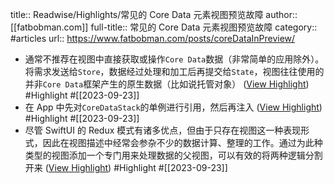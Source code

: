 title:: Readwise/Highlights/常见的 Core Data 元素视图预览故障
author:: [[fatbobman.com]]
full-title:: 常见的 Core Data 元素视图预览故障
category:: #articles
url:: https://www.fatbobman.com/posts/coreDataInPreview/
- 通常不推荐在视图中直接获取或操作`Core Data`数据（非常简单的应用除外）。将需求发送给`Store`，数据经过处理和加工后再提交给`State`，视图往往使用的并非`Core Data`框架产生的原生数据（比如说托管对象） ([View Highlight](https://read.readwise.io/read/01hayyy7h0bfy2jz9sh9xv3f75)) #Highlight #[[2023-09-23]]
- 在 App 中先对`CoreDataStack`的单例进行引用，然后再注入 ([View Highlight](https://read.readwise.io/read/01hayz182f1d00a6gv79b39t0f)) #Highlight #[[2023-09-23]]
- 尽管 SwiftUI 的 Redux 模式有诸多优点，但由于只存在视图这一种表现形式，因此在视图描述中经常会参杂不少的数据计算、整理的工作。通过为此种类型的视图添加一个专门用来处理数据的父视图，可以有效的将两种逻辑分割开来 ([View Highlight](https://read.readwise.io/read/01hayz4q0a6rnwhzhc1gqga96q)) #Highlight #[[2023-09-23]]
